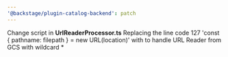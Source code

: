 ```yaml
---
'@backstage/plugin-catalog-backend': patch
---
```


Change script in **UrlReaderProcessor.ts** Replacing the line code 127 'const { pathname: filepath } = new URL(location)' with to handle URL Reader from GCS with wildcard \*
